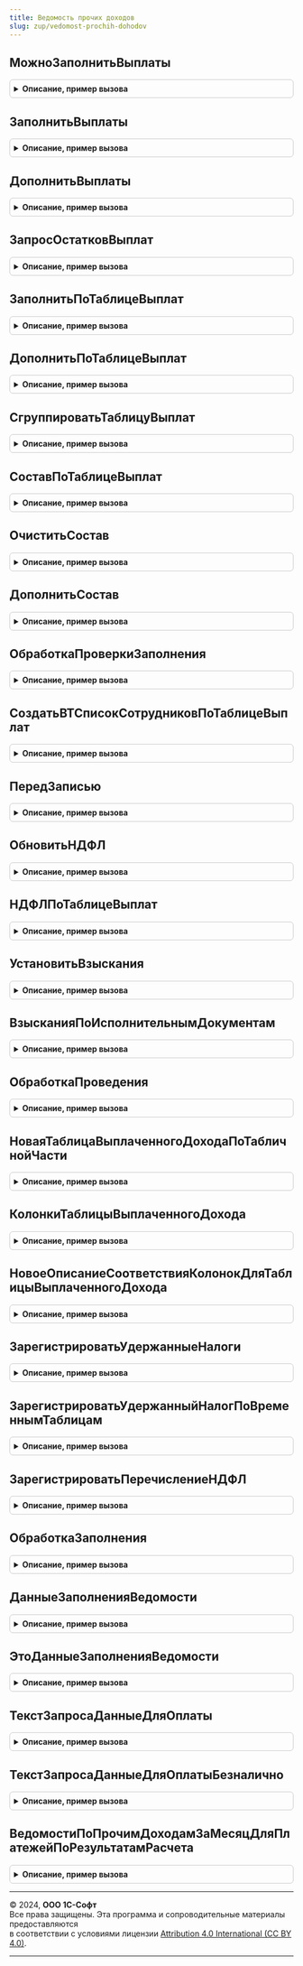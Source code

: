 ```yaml
---
title: Ведомость прочих доходов
slug: zup/vedomost-prochih-dohodov
---
```



## МожноЗаполнитьВыплаты
<details style="margin: 1em 0; padding: 0.5em; border: 1px solid #ccc; border-radius: 6px;">

<summary style="font-weight: bold; cursor: pointer;">Описание, пример вызова</summary>

```bsl

Функция МожноЗаполнитьВыплаты(Ведомость) Экспорт
```

Пример вызова
```bsl
Результат = ВедомостьПрочихДоходов.МожноЗаполнитьВыплаты(Ведомость) 
```
</details>

## ЗаполнитьВыплаты
<details style="margin: 1em 0; padding: 0.5em; border: 1px solid #ccc; border-radius: 6px;">

<summary style="font-weight: bold; cursor: pointer;">Описание, пример вызова</summary>

```bsl

Процедура ЗаполнитьВыплаты(Ведомость) Экспорт
```

Пример вызова
```bsl
ВедомостьПрочихДоходов.ЗаполнитьВыплаты(Ведомость) 
```
</details>

## ДополнитьВыплаты
<details style="margin: 1em 0; padding: 0.5em; border: 1px solid #ccc; border-radius: 6px;">

<summary style="font-weight: bold; cursor: pointer;">Описание, пример вызова</summary>

```bsl

Процедура ДополнитьВыплаты(Ведомость, ФизическиеЛица) Экспорт
```

Пример вызова
```bsl
ВедомостьПрочихДоходов.ДополнитьВыплаты(Ведомость, ФизическиеЛица) 
```
</details>

## ЗапросОстатковВыплат
<details style="margin: 1em 0; padding: 0.5em; border: 1px solid #ccc; border-radius: 6px;">

<summary style="font-weight: bold; cursor: pointer;">Описание, пример вызова</summary>

```bsl

Функция ЗапросОстатковВыплат(Ведомость, ФизическиеЛица = Неопределено) Экспорт
```

Пример вызова
```bsl
Результат = ВедомостьПрочихДоходов.ЗапросОстатковВыплат(Ведомость, ФизическиеЛица);
```
</details>

## ЗаполнитьПоТаблицеВыплат
<details style="margin: 1em 0; padding: 0.5em; border: 1px solid #ccc; border-radius: 6px;">

<summary style="font-weight: bold; cursor: pointer;">Описание, пример вызова</summary>

```bsl

Процедура ЗаполнитьПоТаблицеВыплат(Ведомость, ТаблицаВыплат, КлючевыеПоляСостава = "ФизическоеЛицо") Экспорт
```

Пример вызова
```bsl
ВедомостьПрочихДоходов.ЗаполнитьПоТаблицеВыплат(Ведомость, ТаблицаВыплат, КлючевыеПоляСостава);
```
</details>

## ДополнитьПоТаблицеВыплат
<details style="margin: 1em 0; padding: 0.5em; border: 1px solid #ccc; border-radius: 6px;">

<summary style="font-weight: bold; cursor: pointer;">Описание, пример вызова</summary>

```bsl

Процедура ДополнитьПоТаблицеВыплат(Ведомость, ТаблицаВыплат, КлючевыеПоляСостава = "ФизическоеЛицо") Экспорт
```

Пример вызова
```bsl
ВедомостьПрочихДоходов.ДополнитьПоТаблицеВыплат(Ведомость, ТаблицаВыплат, КлючевыеПоляСостава);
```
</details>

## СгруппироватьТаблицуВыплат
<details style="margin: 1em 0; padding: 0.5em; border: 1px solid #ccc; border-radius: 6px;">

<summary style="font-weight: bold; cursor: pointer;">Описание, пример вызова</summary>

```bsl

Процедура СгруппироватьТаблицуВыплат(Ведомость, ТаблицаВыплат, КлючевыеПоляСостава) Экспорт
```

Пример вызова
```bsl
ВедомостьПрочихДоходов.СгруппироватьТаблицуВыплат(Ведомость, ТаблицаВыплат, КлючевыеПоляСостава));
```
</details>

## СоставПоТаблицеВыплат
<details style="margin: 1em 0; padding: 0.5em; border: 1px solid #ccc; border-radius: 6px;">

<summary style="font-weight: bold; cursor: pointer;">Описание, пример вызова</summary>

```bsl

Функция СоставПоТаблицеВыплат(Ведомость, ТаблицаВыплат, КлючевыеПоляСостава) Экспорт
```

Пример вызова
```bsl
Результат = ВедомостьПрочихДоходов.СоставПоТаблицеВыплат(Ведомость, ТаблицаВыплат, КлючевыеПоляСостава));
```
</details>

## ОчиститьСостав
<details style="margin: 1em 0; padding: 0.5em; border: 1px solid #ccc; border-radius: 6px;">

<summary style="font-weight: bold; cursor: pointer;">Описание, пример вызова</summary>

```bsl

Процедура ОчиститьСостав(Ведомость) Экспорт
```

Пример вызова
```bsl
ВедомостьПрочихДоходов.ОчиститьСостав(Ведомость));
```
</details>

## ДополнитьСостав
<details style="margin: 1em 0; padding: 0.5em; border: 1px solid #ccc; border-radius: 6px;">

<summary style="font-weight: bold; cursor: pointer;">Описание, пример вызова</summary>

```bsl

Процедура ДополнитьСостав(Ведомость, Состав) Экспорт
```

Пример вызова
```bsl
ВедомостьПрочихДоходов.ДополнитьСостав(Ведомость, Состав));
```
</details>

## ОбработкаПроверкиЗаполнения
<details style="margin: 1em 0; padding: 0.5em; border: 1px solid #ccc; border-radius: 6px;">

<summary style="font-weight: bold; cursor: pointer;">Описание, пример вызова</summary>

```bsl

Процедура ОбработкаПроверкиЗаполнения(ДокументОбъект, Отказ, ПроверяемыеРеквизиты) Экспорт
```

Пример вызова
```bsl
ВедомостьПрочихДоходов.ОбработкаПроверкиЗаполнения(ДокументОбъект, Отказ, ПроверяемыеРеквизиты) 
```
</details>

## СоздатьВТСписокСотрудниковПоТаблицеВыплат
<details style="margin: 1em 0; padding: 0.5em; border: 1px solid #ccc; border-radius: 6px;">

<summary style="font-weight: bold; cursor: pointer;">Описание, пример вызова</summary>

```bsl

Процедура СоздатьВТСписокСотрудниковПоТаблицеВыплат(МенеджерВременныхТаблиц, ТаблицаВыплат, Ведомость) Экспорт
```

Пример вызова
```bsl
ВедомостьПрочихДоходов.СоздатьВТСписокСотрудниковПоТаблицеВыплат(МенеджерВременныхТаблиц, ТаблицаВыплат, Ведомость));
```
</details>

## ПередЗаписью
<details style="margin: 1em 0; padding: 0.5em; border: 1px solid #ccc; border-radius: 6px;">

<summary style="font-weight: bold; cursor: pointer;">Описание, пример вызова</summary>

```bsl

Процедура ПередЗаписью(ДокументОбъект, Отказ, РежимЗаписи) Экспорт
```

Пример вызова
```bsl
ВедомостьПрочихДоходов.ПередЗаписью(ДокументОбъект, Отказ, РежимЗаписи) 
```
</details>

## ОбновитьНДФЛ
<details style="margin: 1em 0; padding: 0.5em; border: 1px solid #ccc; border-radius: 6px;">

<summary style="font-weight: bold; cursor: pointer;">Описание, пример вызова</summary>

```bsl

Процедура ОбновитьНДФЛ(Ведомость, Физлица) Экспорт
```

Пример вызова
```bsl
ВедомостьПрочихДоходов.ОбновитьНДФЛ(Ведомость, Физлица) 
```
</details>

## НДФЛПоТаблицеВыплат
<details style="margin: 1em 0; padding: 0.5em; border: 1px solid #ccc; border-radius: 6px;">

<summary style="font-weight: bold; cursor: pointer;">Описание, пример вызова</summary>

```bsl

Функция НДФЛПоТаблицеВыплат(Ведомость, ТаблицаВыплат) Экспорт
```

Пример вызова
```bsl
Результат = ВедомостьПрочихДоходов.НДФЛПоТаблицеВыплат(Ведомость, ТаблицаВыплат));
```
</details>

## УстановитьВзыскания
<details style="margin: 1em 0; padding: 0.5em; border: 1px solid #ccc; border-radius: 6px;">

<summary style="font-weight: bold; cursor: pointer;">Описание, пример вызова</summary>

```bsl

Процедура УстановитьВзыскания(Ведомость, ТаблицаВыплат) Экспорт
```

Пример вызова
```bsl
ВедомостьПрочихДоходов.УстановитьВзыскания(Ведомость, ТаблицаВыплат) 
```
</details>

## ВзысканияПоИсполнительнымДокументам
<details style="margin: 1em 0; padding: 0.5em; border: 1px solid #ccc; border-radius: 6px;">

<summary style="font-weight: bold; cursor: pointer;">Описание, пример вызова</summary>

```bsl

Функция ВзысканияПоИсполнительнымДокументам(ТаблицаВыплат) Экспорт
```

Пример вызова
```bsl
Результат = ВедомостьПрочихДоходов.ВзысканияПоИсполнительнымДокументам(ТаблицаВыплат));
```
</details>

## ОбработкаПроведения
<details style="margin: 1em 0; padding: 0.5em; border: 1px solid #ccc; border-radius: 6px;">

<summary style="font-weight: bold; cursor: pointer;">Описание, пример вызова</summary>

```bsl

Процедура ОбработкаПроведения(Ведомость, Отказ) Экспорт
```

Пример вызова
```bsl
ВедомостьПрочихДоходов.ОбработкаПроведения(Ведомость, Отказ) 
```
</details>

## НоваяТаблицаВыплаченногоДоходаПоТабличнойЧасти
<details style="margin: 1em 0; padding: 0.5em; border: 1px solid #ccc; border-radius: 6px;">

<summary style="font-weight: bold; cursor: pointer;">Описание, пример вызова</summary>

```bsl

// Создает новую таблицу значений для данных о выплаченных доходах по переданной табличной части.
//
// Параметры:
//		ТабличнаяЧасть - ТабличнаяЧасть - данные о выплаченных доходах.
//		ОписаниеСоответствияКолонок - Структура - см. НовоеОписаниеСоответствияКолонокДляТаблицыВыплаченнойЗарплаты.
//
// Возвращаемое значение:
//		ТаблицаЗначений - см. НоваяТаблицаВыплаченногоДохода().
//
Функция НоваяТаблицаВыплаченногоДоходаПоТабличнойЧасти(ТабличнаяЧасть, ОписаниеСоответствияКолонок) Экспорт
```

Пример вызова
```bsl
Результат = ВедомостьПрочихДоходов.НоваяТаблицаВыплаченногоДоходаПоТабличнойЧасти(ТабличнаяЧасть, ОписаниеСоответствияКолонок));
```
</details>

## КолонкиТаблицыВыплаченногоДохода
<details style="margin: 1em 0; padding: 0.5em; border: 1px solid #ccc; border-radius: 6px;">

<summary style="font-weight: bold; cursor: pointer;">Описание, пример вызова</summary>

```bsl

Функция КолонкиТаблицыВыплаченногоДохода() Экспорт
```

Пример вызова
```bsl
Результат = ВедомостьПрочихДоходов.КолонкиТаблицыВыплаченногоДохода());
```
</details>

## НовоеОписаниеСоответствияКолонокДляТаблицыВыплаченногоДохода
<details style="margin: 1em 0; padding: 0.5em; border: 1px solid #ccc; border-radius: 6px;">

<summary style="font-weight: bold; cursor: pointer;">Описание, пример вызова</summary>

```bsl

// Создает описание соответствия колонок входной таблицы колонкам таблицы выплаченного дохода.
// Предназначена для использования в функциях- конструкторах.
// см. НоваяТаблицаВыплаченногоДохода(), см. НоваяТаблицаВыплаченнойЗарплатыПоТабличнойЧасти().
//
// Возвращаемое значение:
//		Структура - Ключ содержит имя колонки таблицы выплаченной зарплаты, значение - имя колонки входной таблицы.
//
Функция НовоеОписаниеСоответствияКолонокДляТаблицыВыплаченногоДохода() Экспорт
```

Пример вызова
```bsl
Результат = ВедомостьПрочихДоходов.НовоеОписаниеСоответствияКолонокДляТаблицыВыплаченногоДохода());
```
</details>

## ЗарегистрироватьУдержанныеНалоги
<details style="margin: 1em 0; padding: 0.5em; border: 1px solid #ccc; border-radius: 6px;">

<summary style="font-weight: bold; cursor: pointer;">Описание, пример вызова</summary>

```bsl

Процедура ЗарегистрироватьУдержанныеНалоги(Ведомость, Отказ = Ложь) Экспорт
```

Пример вызова
```bsl
ВедомостьПрочихДоходов.ЗарегистрироватьУдержанныеНалоги(Ведомость, Отказ);
```
</details>

## ЗарегистрироватьУдержанныйНалогПоВременнымТаблицам
<details style="margin: 1em 0; padding: 0.5em; border: 1px solid #ccc; border-radius: 6px;">

<summary style="font-weight: bold; cursor: pointer;">Описание, пример вызова</summary>

```bsl

// Выполняет регистрацию удержанного налога
// Параметры:
//		Регистратор - ДокументОбъект
//		МенеджерВременныхТаблиц - МенеджерВременныхТаблиц - должен содержать временные таблицы
//      	ВТСписокСотрудников и ВТНалогУдержанный, см. УчетНДФЛ.
//
Процедура ЗарегистрироватьУдержанныйНалогПоВременнымТаблицам(Регистратор, Отказ, Организация, ДатаОперации, ДатаВыплаты, МенеджерВременныхТаблиц) Экспорт
```

Пример вызова
```bsl
ВедомостьПрочихДоходов.ЗарегистрироватьУдержанныйНалогПоВременнымТаблицам(Регистратор, Отказ, Организация, ДатаОперации, ДатаВыплаты, МенеджерВременныхТаблиц));
```
</details>

## ЗарегистрироватьПеречислениеНДФЛ
<details style="margin: 1em 0; padding: 0.5em; border: 1px solid #ccc; border-radius: 6px;">

<summary style="font-weight: bold; cursor: pointer;">Описание, пример вызова</summary>

```bsl

Процедура ЗарегистрироватьПеречислениеНДФЛ(Ведомость, Отказ = Ложь) Экспорт
```

Пример вызова
```bsl
ВедомостьПрочихДоходов.ЗарегистрироватьПеречислениеНДФЛ(Ведомость, Отказ);
```
</details>

## ОбработкаЗаполнения
<details style="margin: 1em 0; padding: 0.5em; border: 1px solid #ccc; border-radius: 6px;">

<summary style="font-weight: bold; cursor: pointer;">Описание, пример вызова</summary>

```bsl

Процедура ОбработкаЗаполнения(Ведомость, ДанныеЗаполнения, СтандартнаяОбработка) Экспорт
```

Пример вызова
```bsl
ВедомостьПрочихДоходов.ОбработкаЗаполнения(Ведомость, ДанныеЗаполнения, СтандартнаяОбработка) 
```
</details>

## ДанныеЗаполненияВедомости
<details style="margin: 1em 0; padding: 0.5em; border: 1px solid #ccc; border-radius: 6px;">

<summary style="font-weight: bold; cursor: pointer;">Описание, пример вызова</summary>

```bsl

// Возвращает структуру, используемую для заполнения ведомостей на выплату прочих доходов.
//
Функция ДанныеЗаполненияВедомости() Экспорт
```

Пример вызова
```bsl
Результат = ВедомостьПрочихДоходов.ДанныеЗаполненияВедомости() 
```
</details>

## ЭтоДанныеЗаполненияВедомости
<details style="margin: 1em 0; padding: 0.5em; border: 1px solid #ccc; border-radius: 6px;">

<summary style="font-weight: bold; cursor: pointer;">Описание, пример вызова</summary>

```bsl

// Проверяет, являются ли переданные данные структурой, используемой для заполнения документа
// (см. функцию ДанныеЗаполнения).
//
Функция ЭтоДанныеЗаполненияВедомости(ДанныеЗаполнения) Экспорт
```

Пример вызова
```bsl
Результат = ВедомостьПрочихДоходов.ЭтоДанныеЗаполненияВедомости(ДанныеЗаполнения));
```
</details>

## ТекстЗапросаДанныеДляОплаты
<details style="margin: 1em 0; padding: 0.5em; border: 1px solid #ccc; border-radius: 6px;">

<summary style="font-weight: bold; cursor: pointer;">Описание, пример вызова</summary>

```bsl

Функция ТекстЗапросаДанныеДляОплаты(ИмяТипа, ИмяПараметраВедомости = "Ведомости", ИмяПараметраФизическиеЛица = "ФизическиеЛица") Экспорт
```

Пример вызова
```bsl
Результат = ВедомостьПрочихДоходов.ТекстЗапросаДанныеДляОплаты(ИмяТипа, ИмяПараметраВедомости, ИмяПараметраФизическиеЛица);
```
</details>

## ТекстЗапросаДанныеДляОплатыБезналично
<details style="margin: 1em 0; padding: 0.5em; border: 1px solid #ccc; border-radius: 6px;">

<summary style="font-weight: bold; cursor: pointer;">Описание, пример вызова</summary>

```bsl

Функция ТекстЗапросаДанныеДляОплатыБезналично( Экспорт
```

Пример вызова
```bsl
Результат = ВедомостьПрочихДоходов.ТекстЗапросаДанныеДляОплатыБезналично();
```
</details>

## ВедомостиПоПрочимДоходамЗаМесяцДляПлатежейПоРезультатамРасчета
<details style="margin: 1em 0; padding: 0.5em; border: 1px solid #ccc; border-radius: 6px;">

<summary style="font-weight: bold; cursor: pointer;">Описание, пример вызова</summary>

```bsl

////////////////////////////////////////////////////////////////////////////////
// Обслуживание обработки ПлатежиПоРезультатамРасчетаЗарплаты.

// Возвращает список проведенных ведомостей, у которых сумма к выплате не равна нулю.
//
// Параметры:
//		Организации - Массив - содержит ссылки на организации (СправочникСсылка.Организации)
//								по которым получается список ведомостей.
//		МесяцНачисления - Дата
//		ШаблонСпискаВедомостей - ТаблицаЗначений, пустая таблица, используется как шаблон для выходных данных.
//
// Возвращаемое значение:
//		Структура
//			*Касса - таблица значений, колонки таблицы соответствуют таблице ШаблонСпискаВедомостей
//				** Организация 		- СправочникСсылка.Организации
//				** СпособВыплаты 	- ПеречислениеСсылка.СпособыВыплатыПрочихДоходов
//				** Сумма 			- Число
//				** Ведомость 		- Строка
//				** СтатьяФинансирования - СправочникСсылка.СтатьиФинансированияЗарплата
//				** СтатьяРасходов 		- СправочникСсылка.СтатьиРасходовЗарплата
//			*Банк - таблица значений
//				** Организация 		- СправочникСсылка.Организации
//				** МестоВыплаты 	- Строка или СправочникСсылка.ЗарплатныеПроекты или СправочникСсылка.КлассификаторБанков
//				** СпособВыплаты 	- ПеречислениеСсылка.СпособыВыплатыПрочихДоходов
//				** Сумма 			- Число
//				** Ведомость 		- Строка
//				** СтатьяФинансирования - СправочникСсылка.СтатьиФинансированияЗарплата
//				** СтатьяРасходов 		- СправочникСсылка.СтатьиРасходовЗарплата
//
Функция ВедомостиПоПрочимДоходамЗаМесяцДляПлатежейПоРезультатамРасчета(Организации, МесяцНачисления, ШаблонСпискаВедомостей) Экспорт
```

Пример вызова
```bsl
Результат = ВедомостьПрочихДоходов.ВедомостиПоПрочимДоходамЗаМесяцДляПлатежейПоРезультатамРасчета(Организации, МесяцНачисления, ШаблонСпискаВедомостей) 
```
</details>

---

© 2024, **ООО 1С-Софт**  
Все права защищены. Эта программа и сопроводительные материалы предоставляются  
в соответствии с условиями лицензии [Attribution 4.0 International (CC BY 4.0)](https://creativecommons.org/licenses/by/4.0/legalcode).

---
